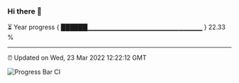 ### Hi there 👋

⏳ Year progress { ██████▁▁▁▁▁▁▁▁▁▁▁▁▁▁▁▁▁▁▁▁▁▁▁▁ } 22.33 %

---

⏰ Updated on Wed, 23 Mar 2022 12:22:12 GMT

![Progress Bar CI](https://github.com/liununu/liununu/workflows/Progress%20Bar%20CI/badge.svg)
